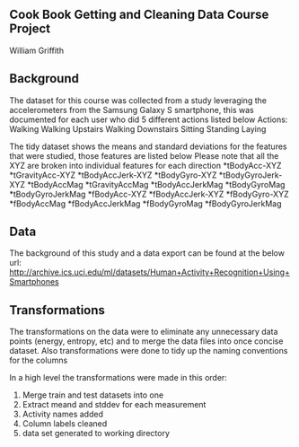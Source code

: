 ## Cook Book Getting and Cleaning Data Course Project
William Griffith

## Background
The dataset for this course was collected from a study leveraging the accelerometers from the Samsung Galaxy S smartphone, this was documented for each user who did 5 different actions listed below
Actions:
Walking
Walking Upstairs
Walking Downstairs
Sitting
Standing
Laying

The tidy dataset shows the means and standard deviations for the features that were studied, those features are listed below
Please note that all the XYZ are broken into individual features for each direction
*tBodyAcc-XYZ
*tGravityAcc-XYZ
*tBodyAccJerk-XYZ
*tBodyGyro-XYZ
*tBodyGyroJerk-XYZ
*tBodyAccMag
*tGravityAccMag
*tBodyAccJerkMag
*tBodyGyroMag
*tBodyGyroJerkMag
*fBodyAcc-XYZ
*fBodyAccJerk-XYZ
*fBodyGyro-XYZ
*fBodyAccMag
*fBodyAccJerkMag
*fBodyGyroMag
*fBodyGyroJerkMag

## Data

The background of this study and a data export can be found at the below url:
http://archive.ics.uci.edu/ml/datasets/Human+Activity+Recognition+Using+Smartphones

## Transformations

The transformations on the data were to eliminate any unnecessary data points (energy, entropy, etc) and to merge the data files into once concise dataset. Also transformations were done to tidy up the naming conventions for the columns

In a high level the transformations were made in this order:
1. Merge train and test datasets into one
2. Extract meand and stddev for each measurement
3. Activity names added
4. Column labels cleaned
5. data set generated to working directory
